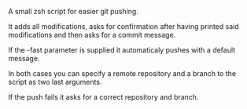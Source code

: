 A small zsh script for easier git pushing.

It adds all modifications, asks for confirmation after having printed said modifications and then asks for a commit message.

If the -fast parameter is supplied it automaticaly pushes with a default message.

In both cases you can specify a remote repository and a branch to the script as two last arguments.

If the push fails it asks for a correct repository and branch.
